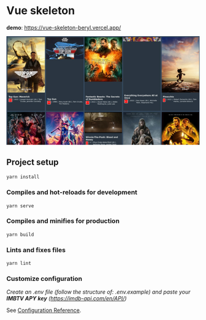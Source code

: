# Vue skeleton

**demo**: https://vue-skeleton-beryl.vercel.app/

![skeleton-with-vue!](/preview.webp)

## Project setup

```
yarn install
```

### Compiles and hot-reloads for development

```
yarn serve
```

### Compiles and minifies for production

```
yarn build
```

### Lints and fixes files

```
yarn lint
```

### Customize configuration

*Create an .env file (follow the structure of: .env.example) and paste your **IMBTV APY key** (https://imdb-api.com/en/API/)*

See [Configuration Reference](https://cli.vuejs.org/config/).
